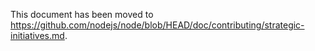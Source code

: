 This document has been moved to <https://github.com/nodejs/node/blob/HEAD/doc/contributing/strategic-initiatives.md>.
